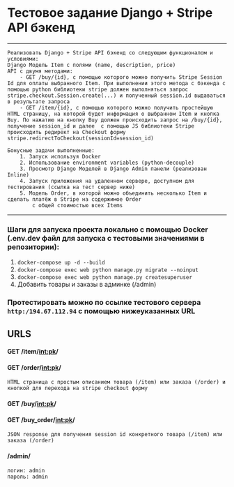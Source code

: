 # Тестовое задание Django + Stripe API бэкенд
***
~~~
Реализовать Django + Stripe API бэкенд со следующим функционалом и условиями:
Django Модель Item с полями (name, description, price) 
API с двумя методами:
    - GET /buy/{id}, c помощью которого можно получить Stripe Session Id для оплаты выбранного Item. При выполнении этого метода c бэкенда с помощью python библиотеки stripe должен выполняться запрос stripe.checkout.Session.create(...) и полученный session.id выдаваться в результате запроса
    - GET /item/{id}, c помощью которого можно получить простейшую HTML страницу, на которой будет информация о выбранном Item и кнопка Buy. По нажатию на кнопку Buy должен происходить запрос на /buy/{id}, получение session_id и далее  с помощью JS библиотеки Stripe происходить редирект на Checkout форму stripe.redirectToCheckout(sessionId=session_id)

Бонусные задачи выполненные: 
    1. Запуск используя Docker 
    2. Использование environment variables (python-decouple)
    3. Просмотр Django Моделей в Django Admin панели (реализован Inline)
    4. Запуск приложения на удаленном сервере, доступном для тестирования (ссылка на тест сервер ниже)
    5. Модель Order, в которой можно объединить несколько Item и сделать платёж в Stripe на содержимое Order 
        c общей стоимостью всех Items 
~~~
***

### Шаги для запуска проекта локально с помощью Docker (.env.dev файл для запуска с тестовыми значениями в репозитории):

1. ```docker-compose up -d --build```
2. ```docker-compose exec web python manage.py migrate --noinput```
3. ```docker-compose exec web python manage.py createsuperuser```
4.  Добавить товары и заказы в админке (/admin)

### Протестировать можно по ссылке тестового сервера ```http:/194.67.112.94``` c помощью нижеуказанных URL

## URLS
#### GET /item/<int:pk>/
#### GET /order/<int:pk>/
~~~
HTML страница с простым описанием товара (/item) или заказа (/order) и кнопкой для перехода на stripe checkout форму
~~~
#### GET /buy/<int:pk>/
#### GET /buy_order/<int:pk>/
~~~
JSON response для получения session id конкретного товара (/item) или заказа (/order)
~~~
#### /admin/
~~~
логин: admin
пароль: admin
~~~
